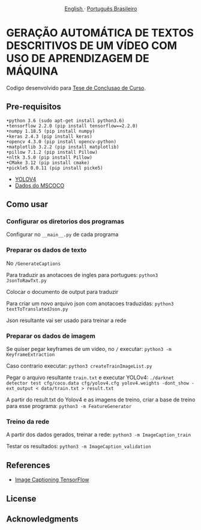
<p align="center">
    <a href="/docs/readme_en.md">English </a>
    ·
    <a href="/README.md">Português Brasileiro</a>

</p>

# GERAÇÃO AUTOMÁTICA DE TEXTOS DESCRITIVOS DE UM VÍDEO COM USO DE APRENDIZAGEM DE MÁQUINA

Codigo desenvolvido para [Tese de Conclusao de Curso](http://www.monografias.poli.ufrj.br/monografias/monopoli10031973.pdf).

## Pre-requisitos

```
•python 3.6 (sudo apt-get install python3.6)
•tensorflow 2.2.0 (pip install tensorflow==2.2.0)
•numpy 1.18.5 (pip install numpy)
•keras 2.4.3 (pip install keras)
•opencv 4.3.0 (pip install opencv-python)
•matplotlib 3.2.2 (pip install matplotlib)
•pillow 7.1.2 (pip install Pillow)
•nltk 3.5.0 (pip install Pillow)
•CMake 3.12 (pip install cmake)
•pickle5 0.0.11 (pip install picke5)

```
- [YOLOV4](https://github.com/AlexeyAB/darknet)
- [Dados do MSCOCO](https://cocodataset.org/#download)

## Como usar
### Configurar os diretorios dos programas
Configurar no  `__main__.py` de cada programa 

### Preparar os dados de texto
No `/GenerateCaptions`

Para traduzir as anotacoes de ingles para portugues:
`python3 JsonToRawTxt.py`

Colocar o documento de output para traduzir

Para criar um novo arquivo json com anotacoes traduzidas:
`python3 textToTranslatedJson.py`

Json resultante vai ser usado para treinar a rede

### Preparar os dados de imagem
Se quiser pegar keyframes de um video, no `/` executar:
`python3 -m KeyframeExtraction`

 Caso contrario executar:
`python3 createTrainImageList.py`

Pegar o arquivo resultante `train.txt` e executar YOLOv4:
`./darknet detector test cfg/coco.data cfg/yolov4.cfg yolov4.weights -dont_show -ext_output < data/train.txt > result.txt`

 A partir do result.txt do Yolov4 e as imagens de treino, criar a base de treino para esse programa:
`python3 -m FeatureGenerator`

### Treino da rede
A partir dos dados gerados, treinar a rede:
`python3 -m ImageCaption_train`

Testar os resultados:
`python3 -m ImageCaption_validation`

## References
- [Image Captioning TensorFlow](https://www.tensorflow.org/tutorials/text/image_captioning)

## License



## Acknowledgments
